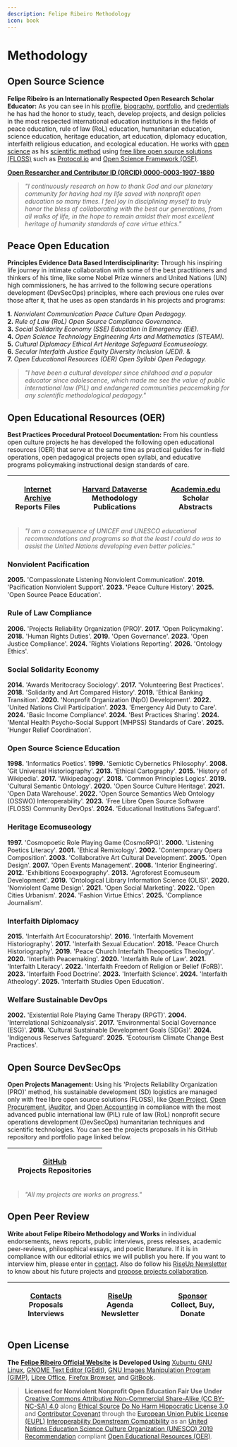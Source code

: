 ```yaml
---
description: Felipe Ribeiro Methodology
icon: book
---
```


# Methodology

## Open Source Science

**Felipe Ribeiro is an Internationally Respected Open Research Scholar Educator:** As you can see in his [profile](./), [biography](biography.md), [portfolio](portfolio.md), and [credentials](credentials.md) he has had the honor to study, teach, develop projects, and design policies in the most respected international education institutions in the fields of peace education, rule of law (RoL) education, humanitarian education, science education, heritage education, art education, diplomacy education, interfaith religious education, and ecological education. He works with [open science](https://en.wikipedia.org/wiki/Open_science) as his [scientific method](https://en.wikipedia.org/wiki/Scientific_method) using [free libre open source solutions (FLOSS)](https://en.wikipedia.org/wiki/Free_and_open-source_software) such as [Protocol.io](https://protocol.io/) and [Open Science Framework (OSF)](https://osf.io/).

[**Open Researcher and Contributor ID (ORCID) 0000-0003-1907-1880**](https://orcid.org/0000-0003-1907-1880)

> _"I continuously research on how to thank God and our planetary community for having had my life saved with nonprofit open education so many times. I feel joy in disciplining myself to truly honor the bless of collaborating with the best our generations, from all walks of life, in the hope to remain amidst their most excellent heritage of humanity standards of care virtue ethics."_

## **Peace Open Education**

**Principles Evidence Data Based Interdisciplinarity:** Through his inspiring life journey in intimate collaboration with some of the best practitioners and thinkers of his time, like some Nobel Prize winners and United Nations (UN) high commissioners, he has arrived to the following secure operations development (DevSecOps) principles, where each previous one rules over those after it, that he uses as open standards in his projects and programs:

**1.** _Nonviolent Communication Peace Culture Open Pedagogy._\
**2.** _Rule of Law (RoL) Open Source Compliance Governance._\
**3.** _Social Solidarity Economy (SSE) Education in Emergency (EiE)._\
**4.** _Open Science Technology Engineering Arts and Mathematics (STEAM)._\
**5.** _Cultural Diplomacy Ethical Art Heritage Safeguard Ecomuseology._\
**6.** _Secular Interfaith Justice Equity Diversity Inclusion (JEDI)._ &\
**7.** _Open Educational Resources (OER) Open Syllabi Open Pedagogy._

> _"I have been a cultural developer since childhood and a popular educator since adolescence, which made me see the value of public international law (PIL) and endangered communities peacemaking for any scientific methodological pedagogy."_

## **Open Educational Resources (OER)**

**Best Practices Procedural Protocol Documentation:** From his countless open culture projects he has developed the following open educational resources (OER) that serve at the same time as practical guides for in-field operations, open pedagogical projects open syllabi, and educative programs policymaking instructional design standards of care.

| <p><a href="https://archive.org/details/@operarioribeiro"><strong>Internet Archive</strong></a><br>Reports Files</p> | <p><a href="https://dataverse.harvard.edu/dataverse/operarioribeiro/"><strong>Harvard Dataverse</strong></a><br>Methodology Publications</p> | <p><a href="https://united-nations.academia.edu/operarioribeiro"><strong>Academia.edu</strong></a><br>Scholar Abstracts</p> |
| -------------------------------------------------------------------------------------------------------------------- | -------------------------------------------------------------------------------------------------------------------------------------------- | --------------------------------------------------------------------------------------------------------------------------- |

> _"I am a consequence of UNICEF and UNESCO educational recommendations and programs so that the least I could do was to assist the United Nations developing even better policies."_

### Nonviolent Pacification

**2005.** 'Compassionate Listening Nonviolent Communication'. **2019.** 'Pacification Nonviolent Support'. **2023. '**&#x50;eace Culture History'. **2025.** 'Open Source Peace Education'.

### Rule of Law Compliance

**2006.** 'Projects Reliability Organization (PRO)'. **2017.** 'Open Policymaking'. **2018.** 'Human Rights Duties'. **2019.** 'Open Governance'. **2023.** 'Open Justice Compliance'. **2024.** 'Rights Violations Reporting'. **2026.** 'Ontology Ethics'.

### Social Solidarity Economy

**2014.** 'Awards Meritocracy Sociology'. **2017.** 'Volunteering Best Practices'. **2018.** 'Solidarity and Art Compared History'. **2019.** 'Ethical Banking Transition'. **2020.** 'Nonprofit Organization (NpO) Development'. **2022.** 'United Nations Civil Participation'. **2023.** 'Emergency Aid Duty to Care'. **2024.** 'Basic Income Compliance'. **2024.** 'Best Practices Sharing'. **2024.** 'Mental Health Psycho-Social Support (MHPSS) Standards of Care'. **2025.** 'Hunger Relief Coordination'.

### Open Source Science Education

**1998.** 'Informatics Poetics'. **1999.** 'Semiotic Cybernetics Philosophy'. **2008.** 'Git Universal Historiography'. **2013.** 'Ethical Cartography'. **2015.** 'History of Wikipedia'.  **2017.** 'Wikipedagogy'. **2018.** 'Common Principles Logics'. **2019.** 'Cultural Semantic Ontology'. **2020.** 'Open Source Culture Heritage'. **2021.** 'Open Data Warehouse'. **2022.** 'Open Source Semantics Web Ontology (OSSWO) Interoperability'. **2023.** 'Free Libre Open Source Software (FLOSS) Community DevOps'. **2024.** 'Educational Institutions Safeguard'.&#x20;

### Heritage Ecomuseology

**1997.** 'Cosmopoetic Role Playing Game (CosmoRPG)'. **2000.** 'Listening Poetics Literacy'. **2001.** 'Ethical Remixology'. **2002.** 'Contemporary Opera Composition'. **2003.** 'Collaborative Art Cultural Development'. **2005.** 'Open Design'. **2007.** 'Open Events Management'. **2008.** 'Interior Engineering'. **2012.** 'Exhibitions Ecoexpography'. **2013.** 'Agroforest Ecomuseum Development'. **2019.** 'Ontological Library Information Science (OLIS)'. **2020.** 'Nonviolent Game Design'. **2021.** 'Open Social Marketing'. **2022.** 'Open Cities Urbanism'. **2024.** 'Fashion Virtue Ethics'. **2025.** 'Compliance Journalism'.

### Interfaith Diplomacy

**2015.** 'Interfaith Art Ecocuratorship'. **2016.** 'Interfaith Movement Historiography'. **2017.** 'Interfaith Sexual Education'. **2018.** 'Peace Church Historiography'. **2019.** 'Peace Church Interfaith Theopoetics Theology'. **2020.** 'Interfaith Peacemaking'. **2020.** 'Interfaith Rule of Law'. **2021.** 'Interfaith Literacy'. **2022.** 'Interfaith Freedom of Religion or Belief (FoRB)'. **2023.** 'Interfaith Food Doctrine'. **2023.** 'Interfaith Science'. **2024.** 'Interfaith Atheology'. **2025.** 'Interfaith Studies Open Education'.&#x20;

### Welfare Sustainable DevOps

**2002.** 'Existential Role Playing Game Therapy (RPGT)'. **2004.** 'Interrelational Schizoanalysis'. **2017.** 'Environmental Social Governance (ESG)'. **2018.** 'Cultural Sustainable Development Goals (SDGs)'. **2024.** 'Indigenous Reserves Safeguard'. **2025.** 'Ecotourism Climate Change Best Practices'.

## **Open Source DevSecOps**

**Open Projects Management:** Using his 'Projects Reliability Organization (PRO)' method, his sustainable development (SD) logistics are managed only with free libre open source solutions (FLOSS), like [Open Project](https://www.openproject.org), [Open Procurement](https://openprocurement.io), [iAuditor](https://safetyculture.com/iauditor/), and [Open Accounting](https://openaccounting.io) in compliance with the most advanced public international law (PIL) rule of law (RoL) nonprofit secure operations development (DevSecOps) humanitarian techniques and scientific technologies. You can see the projects proposals in his GitHub repository and portfolio page linked below.

|   | <p><a href="https://github.com/operarioribeiro"><strong>GitHub</strong></a><br>Projects Repositories</p> |   |
| - | -------------------------------------------------------------------------------------------------------- | - |

> _"All my projects are works on progress."_

## Open Peer Review

**Write about Felipe Ribeiro Methodology and Works** in individual endorsements, news reports, public interviews, press releases, academic peer-reviews, philosophical essays, and poetic literature. If it is in compliance with our editorial ethics we will publish you here. If you want to interview him, please enter in [contact](contacts.md). Also do follow his [RiseUp Newsletter](https://lists.riseup.net/www/info/operarioribeiro) to know about his future projects and [propose projects collaboration](contacts.md).

| <p><a href="contacts.md"><strong>Contacts</strong></a><br>Proposals Interviews</p> | <p><a href="https://lists.riseup.net/www/info/operarioribeiro"><strong>RiseUp</strong></a><br>Agenda Newsletter</p> | <p><a href="sponsor.md"><strong>Sponsor</strong></a><br>Collect, Buy, Donate</p> |
| ---------------------------------------------------------------------------------- | ------------------------------------------------------------------------------------------------------------------- | -------------------------------------------------------------------------------- |

## Open License

**The** [**Felipe Ribeiro Official Website**](https://operarioribeiro.gitbook.io/) **is Developed Using** [Xubuntu GNU Linux](https://xubuntu.org/), [GNOME Text Editor (GEdit)](https://gedit-text-editor.org/), [GNU Images Manipulation Program (GIMP)](https://gimp.org/), [Libre Office](https://libreoffice.org/), [Firefox Browser](https://mozilla.org/firefox), and [GitBook](https://gitbook.com/).

> **Licensed for Nonviolent Nonprofit Open Education Fair Use Under** [Creative Commons Attributive Non-Commercial Share-Alike (CC BY-NC-SA) 4.](https://creativecommons.org/licenses/by-nc-sa/4.0)[0](https://creativecommons.org/licenses/by-nc-sa/4.0) along [Ethical Source](https://ethicalsource.dev/) [Do No Harm Hippocratic](https://firstdonoharm.dev/)[ License 3.0](https://firstdonoharm.dev/) and [Contributor Covenant](https://contributor-covenant.org/) through the [European Union Public License (EUPL)](https://commission.europa.eu/about/departments-and-executive-agencies/digital-services/open-source-strategy-history/european-union-public-licence_en) [Interoperability Downstream Compatibility](https://interoperable-europe.ec.europa.eu/collection/eupl/how-use-eupl) as an [United Nations Education Science Culture Organization (UNESCO) 2019 Recommendation](https://unesdoc.unesco.org/ark:/48223/pf0000383205?posInSet=11\&queryId=c113a623-2bd5-45ce-a4aa-ea2389aa5e95) compliant [Open Educational Resources (OER)](https://www.unesco.org/en/open-educational-resources).
